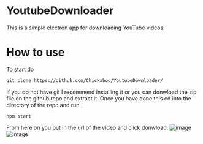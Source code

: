 # YoutubeDownloader
This is a simple electron app for downloading YouTube videos.
# How to use
To start do 
```
git clone https://github.com/Chickaboo/YoutubeDownloader/
```
If you do not have git I recommend installing it or you can donwload the zip file on the github repo and extract it. Once you have done this cd into the directory of the repo and run
```
npm start
```
From here on you put in the url of the video and click donwload.
![image](https://github.com/Chickaboo/YoutubeDownloader/assets/131608268/0efe7c24-b9ca-4447-b20e-cc512843c954)
![image](https://github.com/Chickaboo/YoutubeDownloader/assets/131608268/6560e1eb-5ad0-49ee-bf81-bd267debd0c1)
